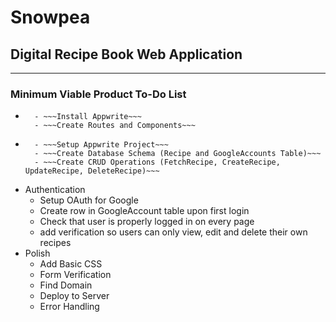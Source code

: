 # Snowpea
## Digital Recipe Book Web Application
---

### Minimum Viable Product To-Do List
- ~~~Create Initial ReactJS Project~~~
    - ~~~Install Appwrite~~~
    - ~~~Create Routes and Components~~~
- ~~~Setup CRUD~~~
    - ~~~Setup Appwrite Project~~~
    - ~~~Create Database Schema (Recipe and GoogleAccounts Table)~~~
    - ~~~Create CRUD Operations (FetchRecipe, CreateRecipe, UpdateRecipe, DeleteRecipe)~~~
- Authentication
    - Setup OAuth for Google
    - Create row in GoogleAccount table upon first login
    - Check that user is properly logged in on every page
    - add verification so users can only view, edit and delete their own recipes
- Polish
    - Add Basic CSS
    - Form Verification
    - Find Domain
    - Deploy to Server
    - Error Handling
